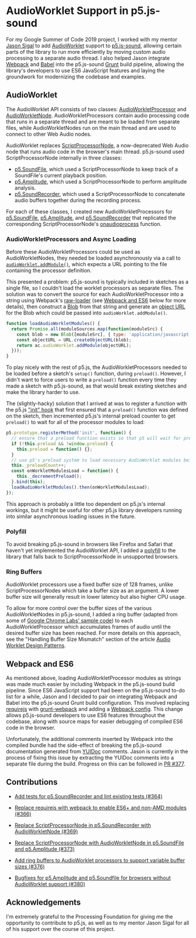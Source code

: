 # AudioWorklet Support in p5.js-sound

For my Google Summer of Code 2019 project, I worked with my mentor [Jason Sigal](https://github.com/therewasaguy) to add [AudioWorklet](https://developers.google.com/web/updates/2017/12/audio-worklet) support to [p5.js-sound](https://github.com/processing/p5.js-sound), allowing certain parts of the library to run more efficiently by moving custom audio processing to a separate audio thread. I also helped Jason integrate [Webpack](https://webpack.js.org/) and [Babel](https://babeljs.io/) into the p5.js-sound [Grunt](https://gruntjs.com/) build pipeline, allowing the library's developers to use ES6 JavaScript features and laying the groundwork for modernizing the codebase and examples.

## AudioWorklet

The AudioWorklet API consists of two classes: [AudioWorkletProcessor](https://developer.mozilla.org/en-US/docs/Web/API/AudioWorkletProcessor) and [AudioWorkletNode](https://developer.mozilla.org/en-US/docs/Web/API/AudioWorkletNode). AudioWorkletProcessors contain audio processing code that runs in a separate thread and are meant to be loaded from separate files, while AudioWorkletNodes run on the main thread and are used to connect to other Web Audio nodes.

AudioWorklet replaces [ScriptProcessorNode](https://developer.mozilla.org/en-US/docs/Web/API/ScriptProcessorNode), a now-deprecated Web Audio node that runs audio code in the browser's main thread. p5.js-sound used ScriptProcessorNode internally in three classes:

- [p5.SoundFile](https://p5js.org/reference/#/p5.SoundFile), which used a ScriptProcessorNode to keep track of a SoundFile's current playback position.
- [p5.Amplitude](https://p5js.org/reference/#/p5.Amplitude), which used a ScriptProcessorNode to perform amplitude analysis.
- [p5.SoundRecorder](https://p5js.org/reference/#/p5.SoundRecorder), which used a ScriptProcessorNode to concatenate audio buffers together during the recording process.

For each of these classes, I created new AudioWorkletProcessors for [p5.SoundFile](https://github.com/processing/p5.js-sound/blob/4d3a3833de4d30f6770740052a82586444a4482a/src/audioWorklet/soundFileProcessor.js), [p5.Amplitude](https://github.com/processing/p5.js-sound/blob/4d3a3833de4d30f6770740052a82586444a4482a/src/audioWorklet/amplitudeProcessor.js), and [p5.SoundRecorder](https://github.com/processing/p5.js-sound/blob/4d3a3833de4d30f6770740052a82586444a4482a/src/audioWorklet/recorderProcessor.js) that replicated the corresponding ScriptProcessorNode's [onaudioprocess](https://developer.mozilla.org/en-US/docs/Web/API/ScriptProcessorNode/onaudioprocess) function.

### AudioWorkletProcessors and Async Loading

Before these AudioWorkletProcessors could be used as AudioWorkletNodes, they needed be loaded asynchronously via a call to [`audioWorklet.addModule()`](https://developer.mozilla.org/en-US/docs/Web/API/Worklet/addModule), which expects a URL pointing to the file containing the processor definition.

This presented a problem: p5.js-sound is typically included in sketches as a single file, so I couldn't load the worklet processors as separate files. The solution was to convert the source for each AudioWorkletProcessor into a string using Webpack's [raw-loader](https://github.com/webpack-contrib/raw-loader) (see [Webpack and ES6](#webpack-and-es6) below for more details), then construct a [Blob](https://developer.mozilla.org/en-US/docs/Web/API/Blob) from that string and generate an [object URL](https://developer.mozilla.org/en-US/docs/Web/API/URL/createObjectURL) for the Blob which could be passed into `audioWorklet.addModule()`.

```javascript
function loadAudioWorkletModules() {
  return Promise.all(moduleSources.map(function(moduleSrc) {
    const blob = new Blob([moduleSrc], { type: 'application/javascript' });
    const objectURL = URL.createObjectURL(blob);
    return ac.audioWorklet.addModule(objectURL);
  }));
}
```

To play nicely with the rest of p5.js, the AudioWorkletProcessors needed to be loaded before a sketch's `setup()` function, during `preload()`. However, I didn't want to force users to write a `preload()` function every time they made a sketch with p5.js-sound, as that would break existing sketches and make the library harder to use.

The (slightly-hacky) solution that I arrived at was to register a function with the p5.js ["init" hook](https://github.com/processing/p5.js/blob/master/developer_docs/creating_libraries.md#use-registermethod-to-register-functions-with-p5-that-should-be-called-at-various-times) that first ensured that a `preload()` function was defined on the sketch, then incremented p5.js's internal preload counter to get `preload()` to wait for all of the processor modules to load:

```javascript
p5.prototype.registerMethod('init', function() {
  // ensure that a preload function exists so that p5 will wait for preloads to finish
  if (!this.preload && !window.preload) {
    this.preload = function() {};
  }
  // use p5's preload system to load necessary AudioWorklet modules before setup()
  this._preloadCount++;
  const onWorkletModulesLoad = function() {
    this._decrementPreload();
  }.bind(this);
  loadAudioWorkletModules().then(onWorkletModulesLoad);
});
```

This approach is probably a little too dependent on p5.js's internal workings, but it might be useful for other p5.js library developers running into similar asynchronous loading issues in the future.

### Polyfill

To avoid breaking p5.js-sound in browsers like Firefox and Safari that haven't yet implemented the AudioWorklet API, I added a [polyfill](https://github.com/GoogleChromeLabs/audioworklet-polyfill) to the library that falls back to ScriptProcessorNode in unsupported browsers.

### Ring Buffers

AudioWorklet processors use a fixed buffer size of 128 frames, unlike ScriptProcessorNodes which take a buffer size as an argument. A lower buffer size will generally result in lower latency but also higher CPU usage.

To allow for more control over the buffer sizes of the various AudioWorkletNodes in p5.js-sound, I added a ring buffer (adapted from some of [Google Chrome Labs' sample code](https://github.com/GoogleChromeLabs/web-audio-samples/blob/7ee9a21f224a7fd5093cf1b3ec13fa958d97fa4c/audio-worklet/design-pattern/lib/wasm-audio-helper.js#L170)) to each AudioWorkletProcessor which accumulates frames of audio until the desired buffer size has been reached. For more details on this approach, see the "Handling Buffer Size Mismatch" section of the article [Audio Worklet Design Patterns](https://developers.google.com/web/updates/2018/06/audio-worklet-design-pattern#handling_buffer_size_mismatch).

## Webpack and ES6

As mentioned above, loading AudioWorkletProcessor modules as strings was made much easier by including Webpack in the p5.js-sound build pipeline. Since ES6 JavaScript support had been on the p5.js-sound to-do list for a while, Jason and I decided to pair on integrating Webpack and Babel into the p5.js-sound Grunt build configuration. This involved replacing [requirejs](https://github.com/gruntjs/grunt-contrib-requirejs) with [grunt-webpack](https://github.com/webpack-contrib/grunt-webpack) and adding a [Webpack config](https://github.com/processing/p5.js-sound/blob/4d3a3833de4d30f6770740052a82586444a4482a/webpack.config.js). This change allows p5.js-sound developers to use ES6 features throughout the codebase, along with source maps for easier debugging of compiled ES6 code in the browser.

Unfortunately, the additional comments inserted by Webpack into the compiled bundle had the side-effect of breaking the p5.js-sound documentation generated from [YUIDoc](https://yui.github.io/yuidoc/) comments. Jason is currently in the process of fixing this issue by extracting the YUIDoc comments into a separate file during the build. Progress on this can be followed in [PR #377](https://github.com/processing/p5.js-sound/pull/377).

## Contributions

- [Add tests for p5.SoundRecorder and lint existing tests (#364)](https://github.com/processing/p5.js-sound/pull/364)

- [Replace requirejs with webpack to enable ES6+ and non-AMD modules (#366)](https://github.com/processing/p5.js-sound/pull/366)

- [Replace ScriptProcessorNode in p5.SoundRecorder with AudioWorkletNode (#369)](https://github.com/processing/p5.js-sound/pull/369)

- [Replace ScriptProcessorNode with AudioWorkletNode in p5.SoundFile and p5.Amplitude (#373)](https://github.com/processing/p5.js-sound/pull/373)

- [Add ring buffers to AudioWorklet processors to support variable buffer sizes (#376)](https://github.com/processing/p5.js-sound/pull/376)

- [Bugfixes for p5.Amplitude and p5.Soundfile for browsers without AudioWorklet support (#380)](https://github.com/processing/p5.js-sound/pull/380)

## Acknowledgements

I'm extremely grateful to the Processing Foundation for giving me the opportunity to contribute to p5.js, as well as to my mentor Jason Sigal for all of his support over the course of this project.
